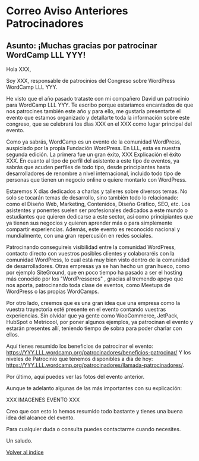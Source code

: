 # Correo Aviso Anteriores Patrocinadores

## Asunto: ¡Muchas gracias por patrocinar WordCamp LLL YYY!

Hola XXX,

Soy XXX, responsable de patrocinios del Congreso sobre WordPress WordCamp LLL YYY.

He visto que el año pasado trataste con mi compañero David un patrocinio para WordCamp LLL YYY. Te escribo porque estaríamos encantados de que nos patrocines también este año y para ello, me gustaría presentarte el evento que estamos organizado y detallarte toda la información sobre este congreso, que se celebrará los días XXX en el XXX como lugar principal del evento.

Como ya sabrás, WordCamp es un evento de la comunidad WordPress, auspiciado por la propia Fundación WordPress. En LLL, esta es nuestra segunda edición. La primera fue un gran éxito, XXX Explicación el éxito XXX. En cuanto al tipo de perfil del asistente a este tipo de eventos, ya sabrás que acuden perfiles de todo tipo, desde principiantes hasta desarrolladores de renombre a nivel internacional, incluido todo tipo de personas que tienen un negocio online o quiere montarlo con WordPress.

Estaremos X días dedicados a charlas y talleres sobre diversos temas. No solo se tocarán temas de desarrollo, sino también todo lo relacionado: como el Diseño Web, Marketing, Contenidos, Diseño Gráfico, SEO, etc. Los asistentes y ponentes suelen ser profesionales dedicados a este mundo o estudiantes que quieren dedicarse a este sector, así como principiantes que ya tienen sus negocios y quieren aprender más o para simplemente compartir experiencias. Además, este evento es reconocido nacional y mundialmente, con una gran repercusión en redes sociales.

Patrocinando conseguireis visibilidad entre la comunidad WordPress, contacto directo con vuestros posibles clientes y colaboraréis con la comunidad WordPress, lo cual está muy bien visto dentro de la comunidad de desarrolladores. Otras empresas ya se han hecho un gran hueco, como por ejemplo SiteGround, que en poco tiempo ha pasado a ser el hosting más conocido por los "WordPresseros" , gracias al tremendo apoyo que nos aporta, patrocinando toda clase de eventos, como Meetups de WordPress o las propias WordCamps.

Por otro lado, creemos que es una gran idea que una empresa como la vuestra trayectoria esté presente en el evento contando vuestras experiencias. Sin olvidar que ya gente como WooCommerce, JetPack, HubSpot o Metricool, por poner algunos ejemplos, ya patrocinan el evento y estarán presentes allí, teniendo tiempo de sobra para poder charlar con ellos.

Aquí tienes resumido los beneficios de patrocinar el evento: https://YYY.LLL.wordcamp.org/patrocinadores/beneficios-patrocinar/
Y los niveles de Patrocinio que tenemos disponibles a día de hoy: https://YYY.LLL.wordcamp.org/patrocinadores/llamada-patrocinadores/. 

Por último, aquí puedes ver las fotos del evento anterior.

Aunque te adelanto algunas de las más importantes con su explicación:

XXX IMAGENES EVENTO XXX


Creo que con esto lo hemos resumido todo bastante y tienes una buena idea del alcance del evento. 

Para cualquier duda o consulta puedes contactarme cuando necesites.

Un saludo.


[Volver al índice](../README.md)